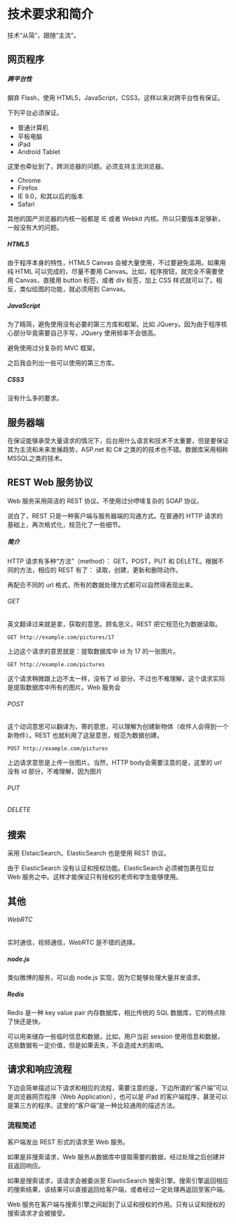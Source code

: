 # 技术要求和简介
技术“从简”，跟随“主流”。

## 网页程序
##### 跨平台性
摒弃 Flash，使用 HTML5，JavaScript，CSS3。这样以来对跨平台性有保证。

下列平台必须保证。

* 普通计算机
* 平板电脑
* iPad
* Android Tablet

这里也牵扯到了，跨浏览器的问题。必须支持主流浏览器。

* Chrome
* Firefox
* IE 9.0，和其以后的版本
* Safari

其他的国产浏览器的内核一般都是 IE 或者 Webkit 内核。所以只要版本足够新，一般没有大的问题。

##### HTML5

由于程序本身的特性，HTML5 Canvas 会被大量使用，不过要避免滥用。如果用纯 HTML 可以完成的，尽量不要用 Canvas。比如，程序按钮，就完全不需要使用 Canvas，直接用 button 标签，或者 div 标签，加上 CSS 样式就可以了。相反，类似绘图的功能，就必须用到 Canvas。

##### JavaScript
为了精简，避免使用没有必要的第三方库和框架。比如 JQuery。因为由于程序核心部分毕竟需要自己手写，JQuery 使用频率不会很高。

避免使用过分复杂的 MVC 框架。

之后我会列出一些可以使用的第三方库。

##### CSS3

没有什么多的要求。


## 服务器端

在保证能够承受大量请求的情况下，后台用什么语言和技术不太重要，但是要保证其为主流和未来发展趋势，ASP.net 和 C# 之类的的技术也不错。数据库采用相称MSSQL之类的技术。

## REST Web 服务协议

Web 服务采用简洁的 REST 协议。不使用过分啰嗦复杂的 SOAP 协议。

说白了，REST 只是一种客户端与服务器端的沟通方式。在普通的 HTTP 请求的基础上，再次格式化，规范化了一些细节。

##### 简介
HTTP 请求有多种“方法”（method）： GET，POST，PUT 和 DELETE。根据不同的方法，相应的 REST 有了： 读取，创建，更新和删除动作。

再配合不同的 url 格式，所有的数据处理方式都可以自然得表现出来。

###### GET
英文翻译过来就是拿，获取的意思。顾名思义，REST 把它规范化为数据读取。
	
	GET http://example.com/pictures/17
	
上边这个请求的意思就是：提取数据库中 id 为 17 的一张图片。

	GET http://example.com/pictures
	
这个请求稍微跟上边不太一样，没有了 id 部分。不过也不难理解，这个请求实际是提取数据库中所有的图片。Web 服务会

###### POST
这个动词意思可以翻译为，寄的意思，可以理解为创建新物体（收件人会得到一个新物件）。REST 也就利用了这层意思，规范为数据创建。

	POST http://example.com/pictures
	
上边请求意思是上传一张图片。当然，HTTP body会需要注意的是，这里的 url 没有 id 部分，不难理解，因为图片

###### PUT
###### DELETE


## 搜索
采用 ElstaicSearch。ElasticSearch 也是使用 REST 协议。

由于 ElasticSearch 没有认证和授权功能。ElasticSearch 必须被包裹在后台 Web 服务之中。这样才能保证只有授权的老师和学生能够使用。

## 其他
###### WebRTC
实时通信，视频通信，WebRTC 是不错的选择。

##### node.js
类似微博的服务，可以由 node.js 实现，因为它能够处理大量并发请求。

##### Redis
Redis 是一种 key value pair 内存数据库，相比传统的 SQL 数据库，它的特点除了快还是快。

可以用来储存一些临时信息和数据，比如，用户当前 session 使用信息和数据，这些数据有一定价值，但是如果丢失，不会造成大的影响。

## 请求和响应流程
下边会简单描述以下请求和相应的流程，需要注意的是，下边所谓的“客户端”可以是浏览器网页程序（Web Application），也可以是 iPad 的客户端程序，甚至可以是第三方的程序。这里的“客户端”是一种比较通用的描述方法。

### 流程简述
客户端发出 REST 形式的请求至 Web 服务。

如果是非搜索请求，Web 服务从数据库中提取需要的数据，经过处理之后创建并且返回响应。
	
如果是搜索请求，该请求会被委派至 ElasticSearch 搜索引擎。搜索引擎返回相应的搜索结果，该结果可以直接返回给客户端，或者经过一定处理再返回至客户端。

Web 服务在客户端与搜索引擎之间起到了认证和授权的作用。只有认证和授权的搜索请求才会被接受。
